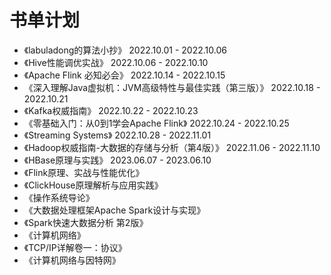 # 书单计划
- 《labuladong的算法小抄》 2022.10.01 - 2022.10.06
- 《Hive性能调优实战》 2022.10.06 - 2022.10.10
- 《Apache Flink 必知必会》 2022.10.14 - 2022.10.15
- 《深入理解Java虚拟机：JVM高级特性与最佳实践（第三版）》 2022.10.18 - 2022.10.21
- 《Kafka权威指南》 2022.10.22 - 2022.10.23
- 《零基础入门：从0到1学会Apache Flink》 2022.10.24 - 2022.10.25
- 《Streaming Systems》 2022.10.28 - 2022.11.01
- 《Hadoop权威指南-大数据的存储与分析（第4版）》 2022.11.06 - 2022.11.10
- 《HBase原理与实践》 2023.06.07 - 2023.06.10
- 《Flink原理、实战与性能优化》
- 《ClickHouse原理解析与应用实践》
- 《操作系统导论》
- 《大数据处理框架Apache Spark设计与实现》
- 《Spark快速大数据分析 第2版》
- 《计算机网络》
- 《TCP/IP详解卷一：协议》
- 《计算机网络与因特网》